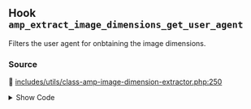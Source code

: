 ## Hook `amp_extract_image_dimensions_get_user_agent`


Filters the user agent for onbtaining the image dimensions.

### Source

:link: [includes/utils/class-amp-image-dimension-extractor.php:250](../../includes/utils/class-amp-image-dimension-extractor.php#L250)

<details>
<summary>Show Code</summary>

```php
$client->setUserAgent( apply_filters( 'amp_extract_image_dimensions_get_user_agent', self::get_default_user_agent() ) );
```

</details>
